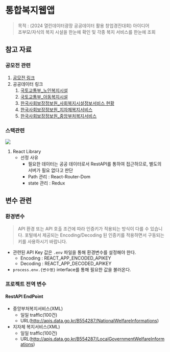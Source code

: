 # 통합복지웹앱
> 목적 : (2024 열린데이터광장 공공데이터 활용 창업경진대회) 아이디어</br> 
> 조부모/자식의 복지 시설을 한눈에 확인 및 각종 복지 서비스를 한눈에 조회

## 참고 자료
### 공모전 관련
1. [공모전 링크](https://data.seoul.go.kr/together/cpthb/cpthbHistView.do?bbsCd=10020&seq=1a391f0884c83af5f670f4aa27b500a1&usrId=undefined&ditcCd=2023&ver=1&page=gallery)
2. 공공데이터 링크
   1. [국토교통부_노인복지시설](https://www.data.go.kr/data/15056929/openapi.do)
   2. [국토교통부_아동복지시설](https://www.data.go.kr/data/15058758/openapi.do)
   3. [한국사회보장정보원_사회복지시설정보서비스 현황](https://www.data.go.kr/data/15001848/openapi.do#tab_layer_detail_function)
   4. [한국사회보장정보원_지자체복지서비스](https://www.data.go.kr/data/15108347/openapi.do#/tab_layer_detail_function)
   5. [한국사회보장정보원_중앙부처복지서비스](https://www.data.go.kr/data/15090532/openapi.do)

### 스택관련
![](./public/logo192.png)
1. React Library
    - 선정 사유
      - 필요한 데이터는 공공 데이터로서 RestAPI를 통하여 접근하므로, 별도의 서버가 필요 없다고 판단
      - Path 관리 : React-Router-Dom
      - state 관리 : Redux
    
[//]: # (    - Ajax API : Axios)

## 변수 관련
### 환경변수
> API 환경 또는 API 호출 조건에 따라 인증키가 적용되는 방식이 다를 수 있습니다.
  포털에서 제공되는 Encoding/Decoding 된 인증키를 적용하면서 구동되는 키를 사용하시기 바랍니다.
- 관련된 API Key 값은 `.env` 파일을 통해 환경변수를 설정해야 한다.
  - Encoding : REACT_APP_ENCODED_APIKEY
  - Decoding : REACT_APP_DECODED_APIKEY
- `process.env.{변수명}` interface를 통해 필요한 값을 불러온다.

### 프로젝트 전역 변수
#### RestAPI EndPoint
- 중앙부처복지서비스(XML)
  - 일일 traffic(100건)
  - URL(http://apis.data.go.kr/B554287/NationalWelfareInformations)
- 지자체 복지서비스(XML)
  - 일일 traffic(100건)
  - URL(http://apis.data.go.kr/B554287/LocalGovernmentWelfareInformations)

